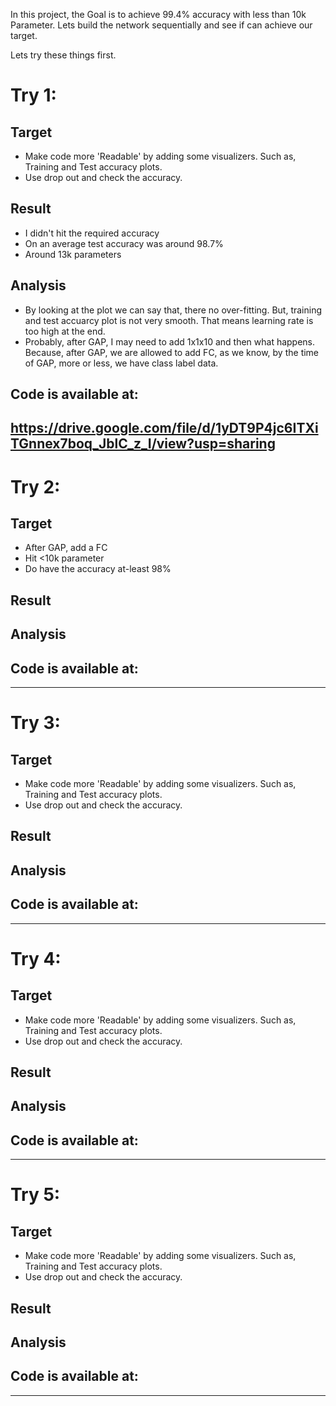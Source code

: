 In this project, the Goal is to achieve 99.4% accuracy with less than 10k Parameter. Lets build the network sequentially and see if can achieve our target.

Lets try these things first.

# Try 1:
## Target
* Make code more 'Readable' by adding some visualizers. Such as, Training and Test accuracy plots.
* Use drop out and check the accuracy.

## Result
* I didn't hit the required accuracy
* On an average test accuracy was around 98.7%
* Around 13k parameters

## Analysis
* By looking at the plot we can say that, there no over-fitting. But, training and test accuarcy plot is not very smooth. That means learning rate is too high at the end.
* Probably, after GAP, I may need to add 1x1x10 and then what happens. Because, after GAP, we are allowed to add FC, as we know, by the time of GAP, more or less, we have class label data.

## Code is available at:
https://drive.google.com/file/d/1yDT9P4jc6ITXiTGnnex7boq_JblC_z_I/view?usp=sharing
------------------------------------------------------------------------------------------------------------

# Try 2:
## Target
* After GAP, add a FC
* Hit <10k parameter
* Do have the accuracy at-least 98%

## Result


## Analysis



## Code is available at:

------------------------------------------------------------------------------------------------------------

# Try 3:
## Target
* Make code more 'Readable' by adding some visualizers. Such as, Training and Test accuracy plots.
* Use drop out and check the accuracy.

## Result


## Analysis



## Code is available at:

------------------------------------------------------------------------------------------------------------


# Try 4:
## Target
* Make code more 'Readable' by adding some visualizers. Such as, Training and Test accuracy plots.
* Use drop out and check the accuracy.

## Result


## Analysis



## Code is available at:

------------------------------------------------------------------------------------------------------------

# Try 5:
## Target
* Make code more 'Readable' by adding some visualizers. Such as, Training and Test accuracy plots.
* Use drop out and check the accuracy.

## Result


## Analysis



## Code is available at:

------------------------------------------------------------------------------------------------------------
